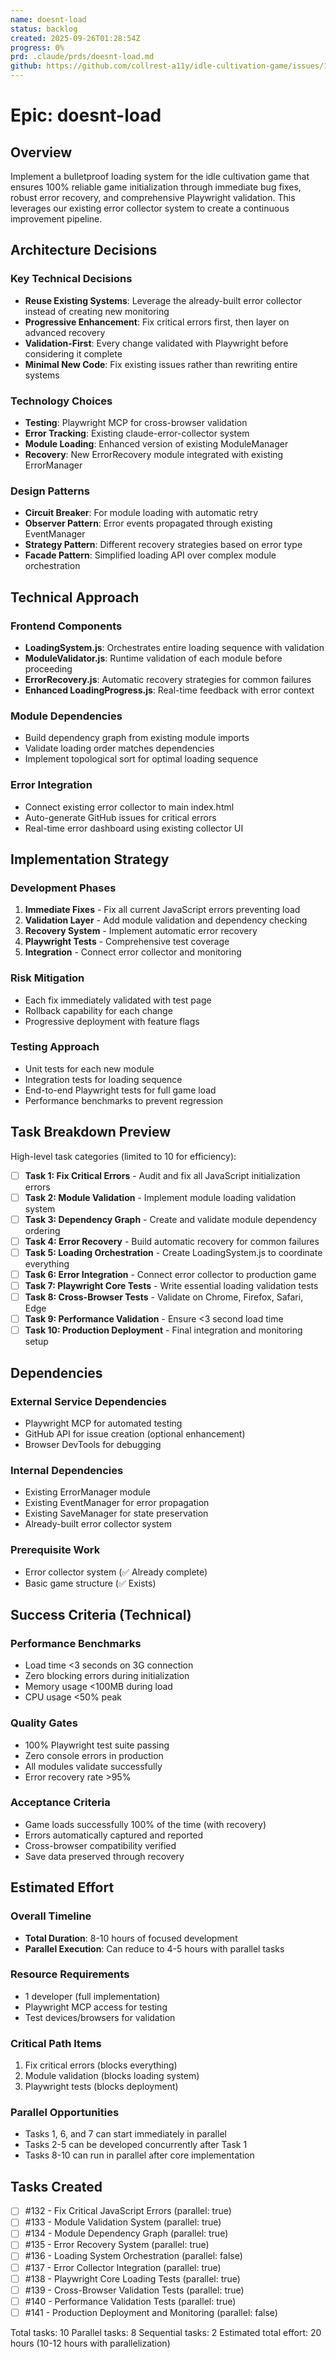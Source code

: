```yaml
---
name: doesnt-load
status: backlog
created: 2025-09-26T01:28:54Z
progress: 0%
prd: .claude/prds/doesnt-load.md
github: https://github.com/collrest-a11y/idle-cultivation-game/issues/131
---
```


# Epic: doesnt-load

## Overview
Implement a bulletproof loading system for the idle cultivation game that ensures 100% reliable game initialization through immediate bug fixes, robust error recovery, and comprehensive Playwright validation. This leverages our existing error collector system to create a continuous improvement pipeline.

## Architecture Decisions

### Key Technical Decisions
- **Reuse Existing Systems**: Leverage the already-built error collector instead of creating new monitoring
- **Progressive Enhancement**: Fix critical errors first, then layer on advanced recovery
- **Validation-First**: Every change validated with Playwright before considering it complete
- **Minimal New Code**: Fix existing issues rather than rewriting entire systems

### Technology Choices
- **Testing**: Playwright MCP for cross-browser validation
- **Error Tracking**: Existing claude-error-collector system
- **Module Loading**: Enhanced version of existing ModuleManager
- **Recovery**: New ErrorRecovery module integrated with existing ErrorManager

### Design Patterns
- **Circuit Breaker**: For module loading with automatic retry
- **Observer Pattern**: Error events propagated through existing EventManager
- **Strategy Pattern**: Different recovery strategies based on error type
- **Facade Pattern**: Simplified loading API over complex module orchestration

## Technical Approach

### Frontend Components
- **LoadingSystem.js**: Orchestrates entire loading sequence with validation
- **ModuleValidator.js**: Runtime validation of each module before proceeding
- **ErrorRecovery.js**: Automatic recovery strategies for common failures
- **Enhanced LoadingProgress.js**: Real-time feedback with error context

### Module Dependencies
- Build dependency graph from existing module imports
- Validate loading order matches dependencies
- Implement topological sort for optimal loading sequence

### Error Integration
- Connect existing error collector to main index.html
- Auto-generate GitHub issues for critical errors
- Real-time error dashboard using existing collector UI

## Implementation Strategy

### Development Phases
1. **Immediate Fixes** - Fix all current JavaScript errors preventing load
2. **Validation Layer** - Add module validation and dependency checking
3. **Recovery System** - Implement automatic error recovery
4. **Playwright Tests** - Comprehensive test coverage
5. **Integration** - Connect error collector and monitoring

### Risk Mitigation
- Each fix immediately validated with test page
- Rollback capability for each change
- Progressive deployment with feature flags

### Testing Approach
- Unit tests for each new module
- Integration tests for loading sequence
- End-to-end Playwright tests for full game load
- Performance benchmarks to prevent regression

## Task Breakdown Preview

High-level task categories (limited to 10 for efficiency):

- [ ] **Task 1: Fix Critical Errors** - Audit and fix all JavaScript initialization errors
- [ ] **Task 2: Module Validation** - Implement module loading validation system
- [ ] **Task 3: Dependency Graph** - Create and validate module dependency ordering
- [ ] **Task 4: Error Recovery** - Build automatic recovery for common failures
- [ ] **Task 5: Loading Orchestration** - Create LoadingSystem.js to coordinate everything
- [ ] **Task 6: Error Integration** - Connect error collector to production game
- [ ] **Task 7: Playwright Core Tests** - Write essential loading validation tests
- [ ] **Task 8: Cross-Browser Tests** - Validate on Chrome, Firefox, Safari, Edge
- [ ] **Task 9: Performance Validation** - Ensure <3 second load time
- [ ] **Task 10: Production Deployment** - Final integration and monitoring setup

## Dependencies

### External Service Dependencies
- Playwright MCP for automated testing
- GitHub API for issue creation (optional enhancement)
- Browser DevTools for debugging

### Internal Dependencies
- Existing ErrorManager module
- Existing EventManager for error propagation
- Existing SaveManager for state preservation
- Already-built error collector system

### Prerequisite Work
- Error collector system (✅ Already complete)
- Basic game structure (✅ Exists)

## Success Criteria (Technical)

### Performance Benchmarks
- Load time <3 seconds on 3G connection
- Zero blocking errors during initialization
- Memory usage <100MB during load
- CPU usage <50% peak

### Quality Gates
- 100% Playwright test suite passing
- Zero console errors in production
- All modules validate successfully
- Error recovery rate >95%

### Acceptance Criteria
- Game loads successfully 100% of the time (with recovery)
- Errors automatically captured and reported
- Cross-browser compatibility verified
- Save data preserved through recovery

## Estimated Effort

### Overall Timeline
- **Total Duration**: 8-10 hours of focused development
- **Parallel Execution**: Can reduce to 4-5 hours with parallel tasks

### Resource Requirements
- 1 developer (full implementation)
- Playwright MCP access for testing
- Test devices/browsers for validation

### Critical Path Items
1. Fix critical errors (blocks everything)
2. Module validation (blocks loading system)
3. Playwright tests (blocks deployment)

### Parallel Opportunities
- Tasks 1, 6, and 7 can start immediately in parallel
- Tasks 2-5 can be developed concurrently after Task 1
- Tasks 8-10 can run in parallel after core implementation

## Tasks Created
- [ ] #132 - Fix Critical JavaScript Errors (parallel: true)
- [ ] #133 - Module Validation System (parallel: true)
- [ ] #134 - Module Dependency Graph (parallel: true)
- [ ] #135 - Error Recovery System (parallel: true)
- [ ] #136 - Loading System Orchestration (parallel: false)
- [ ] #137 - Error Collector Integration (parallel: true)
- [ ] #138 - Playwright Core Loading Tests (parallel: true)
- [ ] #139 - Cross-Browser Validation Tests (parallel: true)
- [ ] #140 - Performance Validation Tests (parallel: true)
- [ ] #141 - Production Deployment and Monitoring (parallel: false)

Total tasks: 10
Parallel tasks: 8
Sequential tasks: 2
Estimated total effort: 20 hours (10-12 hours with parallelization)
